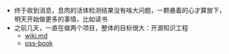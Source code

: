 - 终于收到消息，息肉的活体检测结果没有啥大问题，一颗悬着的心才算放下，明天开始做更多的事情，比如读书
- 之前几天，一直在做两个项目，整体的目标很大：开源知识工程
	- [wiki.md](https://github.com/zhuangbiaowei/wiki.md)
	- [oss-book](https://github.com/kaiyuanshe/oss-book)